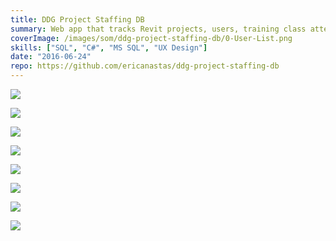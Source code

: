 ```yaml
---
title: DDG Project Staffing DB
summary: Web app that tracks Revit projects, users, training class attendance, and skills
coverImage: /images/som/ddg-project-staffing-db/0-User-List.png
skills: ["SQL", "C#", "MS SQL", "UX Design"]
date: "2016-06-24"
repo: https://github.com/ericanastas/ddg-project-staffing-db
---
```


![](/images/som/ddg-project-staffing-db/0-User-List.png)

![](/images/som/ddg-project-staffing-db/2-User-Details.png)

![](/images/som/ddg-project-staffing-db/3-User-Skills.png)

![](/images/som/ddg-project-staffing-db/4-User-Training.png)

![](/images/som/ddg-project-staffing-db/5-User-Projects.png)

![](/images/som/ddg-project-staffing-db/6-Users-with-Skill.png)

![](/images/som/ddg-project-staffing-db/7-Project-Users.png)

![](/images/som/ddg-project-staffing-db/DDG-PSDB-Data-Diagram.png)
